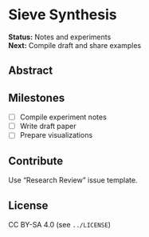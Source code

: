 # Sieve Synthesis

**Status:** Notes and experiments  
**Next:** Compile draft and share examples

## Abstract
<short abstract>

## Milestones
- [ ] Compile experiment notes
- [ ] Write draft paper
- [ ] Prepare visualizations

## Contribute
Use “Research Review” issue template.

## License
CC BY-SA 4.0 (see `../LICENSE`)

